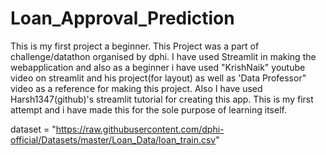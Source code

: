 # Loan_Approval_Prediction

This is my first project a beginner. This Project was a part of challenge/datathon organised by dphi.
I have used Streamlit in making the webapplication and also as a beginner i have used "KrishNaik" youtube video on streamlit and his project(for layout) as well as 'Data Professor" video as
a reference for making this project. Also I have used Harsh1347(github)'s streamlit tutorial for creating this app.
This is my first attempt and i have made this for the sole purpose of learning itself.

dataset = "https://raw.githubusercontent.com/dphi-official/Datasets/master/Loan_Data/loan_train.csv" 
